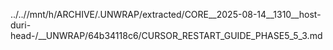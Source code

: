 ../..//mnt/h/ARCHIVE/.UNWRAP/extracted/CORE__2025-08-14__1310__host-duri-head-/__UNWRAP/64b34118c6/CURSOR_RESTART_GUIDE_PHASE5_5_3.md